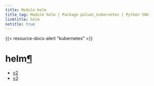```yaml
---
title: Module helm
title_tag: Module helm | Package pulumi_kubernetes | Python SDK
linktitle: helm
notitle: true
---
```


{{< resource-docs-alert "kubernetes" >}}

<div class="section" id="helm">
<h1>helm<a class="headerlink" href="#helm" title="Permalink to this headline">¶</a></h1>
<div class="toctree-wrapper compound">
<ul>
<li class="toctree-l1"><a class="reference internal" href="v2/">v2</a></li>
<li class="toctree-l1"><a class="reference internal" href="v3/">v3</a></li>
</ul>
</div>
</div>
